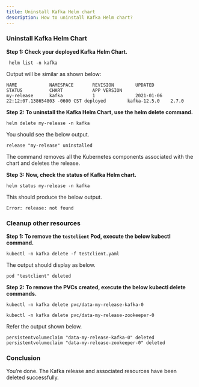 ```yaml
---
title: Uninstall Kafka Helm chart 
description: How to uninstall Kafka Helm chart?
---
```


### Uninstall Kafka Helm Chart

**Step 1: Check your deployed Kafka Helm Chart.**

```execute
 helm list -n kafka
```

Output will be similar as shown below:

```output
NAME            NAMESPACE       REVISION        UPDATED                                 STATUS          CHART           APP VERSION
my-release      kafka           1               2021-01-06 22:12:07.138654803 -0600 CST deployed        kafka-12.5.0    2.7.0
```

**Step 2: To uninstall the Kafka Helm Chart, use the helm delete command.**

```execute
helm delete my-release -n kafka
```

You should see the below output.

```output
release "my-release" uninstalled
```

The command removes all the Kubernetes components associated with the chart and deletes the release.

**Step 3: Now, check the status of Kafka Helm chart.**

```execute
helm status my-release -n kafka
```

This should produce the below output.

```
Error: release: not found
```

### Cleanup other resources

**Step 1: To remove the `testclient` Pod, execute the below kubectl command.**

```execute
kubectl -n kafka delete -f testclient.yaml
```

The output should display as below.

```output
pod "testclient" deleted
```

**Step 2: To remove the PVCs created, execute the below kubectl delete commands.**

```execute
kubectl -n kafka delete pvc/data-my-release-kafka-0
```

```execute
kubectl -n kafka delete pvc/data-my-release-zookeeper-0
```

Refer the output shown below.

```output
persistentvolumeclaim "data-my-release-kafka-0" deleted
persistentvolumeclaim "data-my-release-zookeeper-0" deleted
```

### Conclusion

You’re done. The Kafka release and associated resources have been deleted successfully.